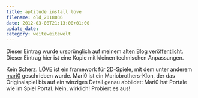 ```yaml
---
title: aptitude install love
filename: old_2018036
date: 2012-03-08T21:13:00+01:00
update_date:
category: weiteweitewelt
---
```

Dieser Eintrag wurde ursprünglich auf meinem [alten Blog veröffentlicht](https://stu.blogger.de/stories/2018036/). Dieser Eintrag hier ist eine Kopie mit kleinen technischen Anpassungen.

Kein Scherz. [LÖVE](https://love2d.org/) ist ein framework für 2D-Spiele, mit dem unter anderem [mari0](http://stabyourself.net/mari0/) geschrieben wurde. Mari0 ist ein Mariobrothers-Klon, der das Originalspiel bis auf ein winziges Detail genau abbildet: Mari0 hat Portale wie im Spiel Portal. Nein, wirklich! Probiert es aus!
